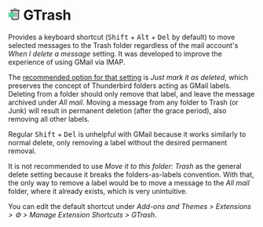 # <img width="24" height="24" src="icon.svg"> GTrash

Provides a keyboard shortcut (<kbd>Shift</kbd> + <kbd>Alt</kbd> + <kbd>Del</kbd> by default) to move selected messages to the Trash folder regardless of the mail account's _When I delete a message_ setting. It was developed to improve the experience of using GMail via IMAP.

The [recommended option for that setting][0] is _Just mark it as deleted_, which preserves the concept of Thunderbird folders acting as GMail labels.
Deleting from a folder should only remove that label, and leave the message archived under _All mail_.
Moving a message from any folder to Trash (or Junk) will result in permanent deletion (after the grace period), also removing all other labels.

Regular <kbd>Shift</kbd> + <kbd>Del</kbd> is unhelpful with GMail because it works similarly to normal delete, only removing a label without the desired permanent removal.

It is not recommended to use _Move it to this folder: Trash_ as the general delete setting because it breaks the folders-as-labels convention.
With that, the only way to remove a label would be to move a message to the _All mail_ folder, where it already exists, which is very unintuitive.

You can edit the default shortcut under _Add-ons and Themes > Extensions > :gear: > Manage Extension Shortcuts > GTrash_.

[0]: https://support.google.com/mail/answer/78892?hl=en#zippy=%2Cthunderbird
